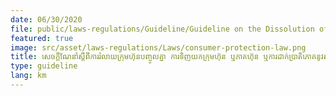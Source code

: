 ```yaml
---
date: 06/30/2020
file: public/laws-regulations/Guideline/Guideline on the Dissolution of Company, the Acquisition of Company or Shares, or Security of rights under a permit, Certificate or License, and Updating the Information Extract of the Management Level of the Telecommunications Operator.pdf
featured: true
image: src/asset/laws-regulations/Laws/consumer-protection-law.png
title: សេចក្តីណែនាំ​ស្តីពី​ការ​រំលាយ​ក្រុមហ៊ុនបញ្ចូលគ្នា ការទិញយកក្រុមហ៊ុន ឬភាគហ៊ុន ឬការ​ដាក់​ប្រាតិភោគនូវ​សិទ្ធិ​ដែល​កំណត់​ក្នុងលិខិត​អនុញ្ញាត​វិញ្ញាបនបត្រ​ ឬ​អាជ្ញាបណ្ណ និង​ការ​ធ្វើ​បច្ចុប្បន្ន​ភាព​សម្រង់ព័ត៌មាន​នៃ​ថ្នាក់គ្រប់គ្រងរបស់​ប្រតិបត្តិករទូរគមនាគមន៍
type: guideline
lang: km
---
```

